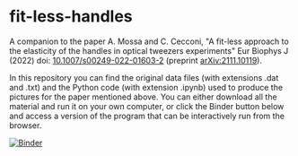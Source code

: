 # fit-less-handles
A companion to the paper A. Mossa and C. Cecconi, "A fit-less approach to the elasticity of the handles in optical tweezers experiments" Eur Biophys J (2022) doi: [10.1007/s00249-022-01603-2](https://doi.org/10.1007/s00249-022-01603-2) (preprint [arXiv:2111.10119](https://arxiv.org/abs/2111.10119)).

In this repository you can find the original data files (with extensions .dat and .txt) and the Python code (with extension .ipynb) used to produce the pictures for the paper mentioned above. You can either download all the material and run it on your own computer, or click the Binder button below and access a version of the program that can be interactively run from the browser. 

[![Binder](https://mybinder.org/badge_logo.svg)](https://mybinder.org/v2/gh/AlessandroMossa/fit-less-handles/HEAD)
